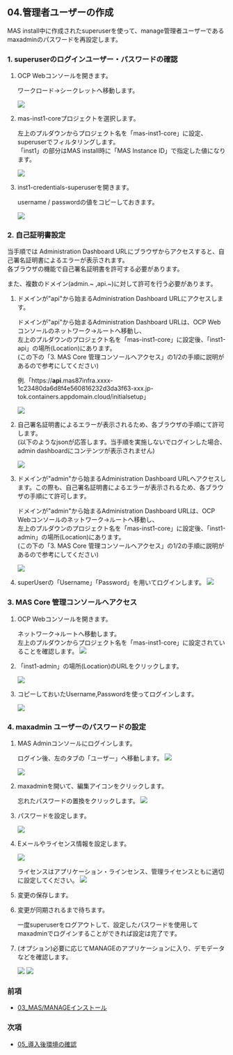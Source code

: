 ## 04.管理者ユーザーの作成

MAS install中に作成されたsuperuserを使って、manage管理者ユーザーであるmaxadminのパスワードを再設定します。


### 1. superuserのログインユーザー・パスワードの確認

1. OCP Webコンソールを開きます。
    
    ワークロード→シークレットへ移動します。

    ![](1-1-1.png)

2. mas-inst1-coreプロジェクトを選択します。

    左上のプルダウンからプロジェクト名を「mas-inst1-core」に設定、superuserでフィルタリングします。  
    「inst1」の部分はMAS install時に「MAS Instance ID」で指定した値になります。

    ![](1-2-1.png)

3. inst1-credentials-superuserを開きます。
   
   username / passwordの値をコピーしておきます。

   ![](1-3-1.png)

### 2. 自己証明書設定

当手順では Administration Dashboard URLにブラウザからアクセスすると、自己署名証明書によるエラーが表示されます。  
各ブラウザの機能で自己署名証明書を許可する必要があります。

また、複数のドメイン(admin.~ ,api.~)に対して許可を行う必要があります。


1. ドメインが"api"から始まるAdministration Dashboard URLにアクセスします。
    
    ドメインが"api"から始まるAdministration Dashboard URLは、OCP Webコンソールのネットワーク→ルートへ移動し、  
    左上のプルダウンのプロジェクト名を「mas-inst1-core」に設定後、「inst1-api」の場所(Location)にあります。   
    (この下の「3. MAS Core 管理コンソールへアクセス」の1/2の手順に説明があるので参考にしてください)


    例.「https://<strong>api</strong>.mas87infra.xxxx-1c23480da6d8f4e560816232d3da3f63-xxx.jp-tok.containers.appdomain.cloud/initialsetup」
      
    ![](2-1-1.png)

2. 自己署名証明書によるエラーが表示されるため、各ブラウザの手順にて許可します。  
    (以下のようなjsonが応答します。当手順を実施しないでログインした場合、admin dashboardにコンテンツが表示されません)  

    ![](2-2-1.png)

1. ドメインが"admin"から始まるAdministration Dashboard URLへアクセスします。この際も、自己署名証明書によるエラーが表示されるため、各ブラウザの手順にて許可します。
    
    ドメインが"admin"から始まるAdministration Dashboard URLは、OCP Webコンソールのネットワーク→ルートへ移動し、  
    左上のプルダウンのプロジェクト名を「mas-inst1-core」に設定後、「inst1-admin」の場所(Location)にあります。  
    (この下の「3. MAS Core 管理コンソールへアクセス」の1/2の手順に説明があるので参考にしてください)

    ![](2-3-1.png)

2. superUserの「Username」「Password」を用いてログインします。
    ![](3-3-1.png)


### 3. MAS Core 管理コンソールへアクセス

1. OCP Webコンソールを開きます。

    ネットワーク→ルートへ移動します。  
    左上のプルダウンからプロジェクト名を「mas-inst1-core」に設定されていることを確認します。
    ![](3-1-1.png)


2. 「inst1-admin」の場所(Location)のURLをクリックします。

    ![](3-2-1.png)


3. コピーしておいたUsername,Passwordを使ってログインします。

    ![](3-3-1.png)

### 4. maxadmin ユーザーのパスワードの設定

1. MAS Adminコンソールにログインします。
    
    ログイン後、左のタブの「ユーザー」へ移動します。
    ![](4-1-1.png)

    ![](4-1-2.png)

2. maxadminを開いて、編集アイコンをクリックします。

    忘れたパスワードの置換をクリックします。
    ![](4-2-1.png)

3. パスワードを設定します。

    ![](4-3-1.png)

4. Eメールやライセンス情報を設定します。
   
   ![](4-4-1.png)
   
   ライセンスはアプリケーション・ラインセンス、管理ライセンスともに適切に設定してください。
   ![](4-4-2.png)


5. 変更の保存します。
6. 変更が同期されるまで待ちます。
   
   一度superuserをログアウトして、設定したパスワードを使用してmaxadminでログインすることができれば設定は完了です。  
  
7. (オプション)必要に応じてMANAGEのアプリケーションに入り、デモデータなどを確認します。   

    ![](4-7-2.png)
    ![](4-7-1.png)

### 前項
- [ 03_MAS/MANAGEインストール ](../03_manageinstall/index.md)

### 次項
- [ 05_導入後環境の確認 ](../05_confirm/index.md)
